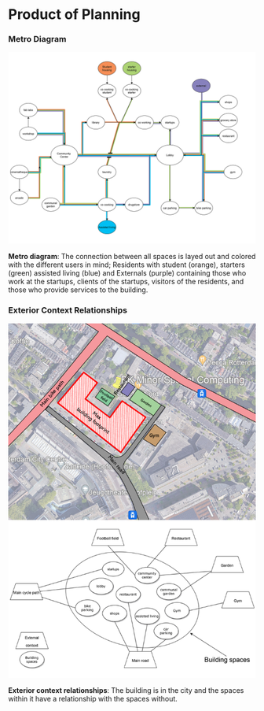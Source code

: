 # Product of Planning

### Metro Diagram
<img src='/img/metro_diagram.png' alt="collective">

**Metro diagram**: The connection between all spaces is layed out and colored with the different users in mind; Residents with student (orange), starters (green) assisted living (blue) and Externals (purple) containing those who work at the startups, clients of the startups, visitors of the residents, and those who provide services to the building. 

### Exterior Context Relationships ###
<img src='/img/context_connections.png' alt="collective">

**Exterior context relationships**: The building is in the city and the spaces within it have a relationship with the spaces without.

